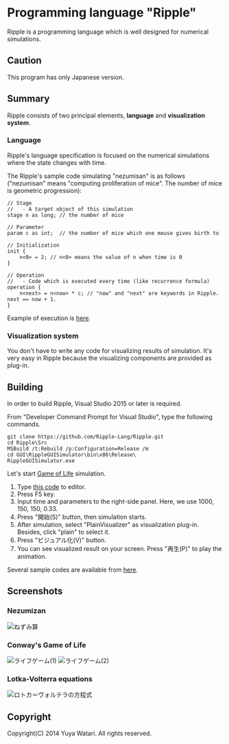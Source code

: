 Programming language "Ripple"
======

Ripple is a programming language which is well designed for numerical simulations.

## Caution

This program has only Japanese version.

## Summary

Ripple consists of two principal elements, **language** and **visualization system**.

### Language

Ripple's language specification is focused on the numerical simulations where the state changes with time.

The Ripple's sample code simulating "nezumisan" is as follows ("nezumisan" means "computing proliferation of mice". The number of mice is geometric progression):

```
// Stage
//   - A target object of this simulation
stage n as long; // the number of mice

// Parameter
param c as int;  // the number of mice which one mouse gives birth to

// Initialization
init {
    n<0> = 2; // n<0> means the value of n when time is 0
}

// Operation
//   - Code which is executed every time (like recurrence formula)
operation {
    n<next> = n<now> * c; // "now" and "next" are keywords in Ripple. next == now + 1.
}
```

Example of execution is [here](https://github.com/Ripple-Lang/Ripple#nezumizan).

### Visualization system

You don't have to write any code for visualizing results of simulation. It's very easy in Ripple because the visualizing components are provided as plug-in.

## Building

In order to build Ripple, Visual Studio 2015 or later is required.

From "Developer Command Prompt for Visual Studio", type the following commands.

```
git clone https://github.com/Ripple-Lang/Ripple.git
cd Ripple\Src
MSBuild /t:Rebuild /p:Configuration=Release /m
cd GUI\RippleGUISimulator\bin\x86\Release\
RippleGUISimulator.exe
```

Let's start [Game of Life](https://en.wikipedia.org/wiki/Conway%27s_Game_of_Life) simulation.

1. Type [this code][Code_LifeGame_Txt] to editor.
2. Press F5 key.
3. Input time and parameters to the right-side panel. Here, we use 1000, 150, 150, 0.33.
4. Press "開始(S)" button, then simulation starts.
5. After simulation, select "PlainVisualizer" as visualization plug-in. Besides, click "plain" to select it.
6. Press "ビジュアル化(V)" button.
7. You can see visualized result on your screen. Press "再生(P)" to play the animation.

Several sample codes are available from [here][SampleRepos].

## Screenshots

### Nezumizan

![ねずみ算](https://raw.githubusercontent.com/wiki/Ripple-Lang/Ripple/ScreenShots/Mouse_1.PNG)

### Conway's Game of Life

![ライフゲーム(1)](https://raw.githubusercontent.com/wiki/Ripple-Lang/Ripple/ScreenShots/LifeGame_1.PNG)
![ライフゲーム(2)](https://raw.githubusercontent.com/wiki/Ripple-Lang/Ripple/ScreenShots/LifeGame_2.PNG)

### Lotka-Volterra equations

![ロトカ＝ヴォルテラの方程式](https://raw.githubusercontent.com/wiki/Ripple-Lang/Ripple/ScreenShots/LotkaVolterra_1.PNG)

## Copyright

Copyright(C) 2014 Yuya Watari. All rights reserved.

[Code_Mouse]: https://github.com/Ripple-Lang/SampleCodes/blob/master/Codes/%E3%81%AD%E3%81%9A%E3%81%BF%E7%AE%97.txt "ねずみ算のコード"
[Code_LifeGame]: https://github.com/Ripple-Lang/SampleCodes/blob/master/Codes/%E3%83%A9%E3%82%A4%E3%83%95%E3%82%B2%E3%83%BC%E3%83%A0.txt "ライフゲームのコード"
[Code_LifeGame_Txt]: https://raw.githubusercontent.com/Ripple-Lang/SampleCodes/master/Codes/%E3%83%A9%E3%82%A4%E3%83%95%E3%82%B2%E3%83%BC%E3%83%A0.txt "ライフゲームのコード"
[Code_LotkaVolterra]: https://github.com/Ripple-Lang/SampleCodes/blob/master/Codes/%E3%83%AD%E3%83%88%E3%82%AB%EF%BC%9D%E3%83%B4%E3%82%A9%E3%83%AB%E3%83%86%E3%83%A9%E3%81%AE%E6%96%B9%E7%A8%8B%E5%BC%8F.txt "ロトカ＝ヴォルテラの方程式のコード"
[SampleRepos]: https://github.com/Ripple-Lang/SampleCodes "サンプルコードのリポジトリ"

